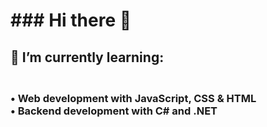 <h1> ### Hi there 👋

<h2>🌱 I’m currently learning:
<h3><br>• Web development with JavaScript, CSS & HTML
<br>• Backend development with C# and .NET



